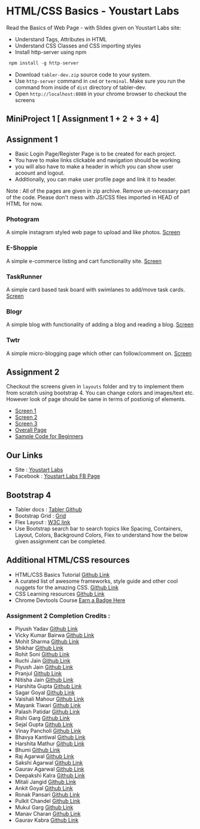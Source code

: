# HTML/CSS Basics - Youstart Labs

Read the Basics of Web Page - with Slides given on Youstart Labs site:

* Understand Tags, Attributes in HTML
* Understand CSS Classes and CSS importing styles
* Install http-server using npm

```javascript
 npm install -g http-server
```

* Download `tabler-dev.zip` source code to your system.
* Use `http-server` command in `cmd` or `terminal`. Make sure you run the command from inside of `dist` directory of tabler-dev.
* Open `http://localhost:8080` in your chrome browser to checkout the screens

## MiniProject 1 [ Assignment 1 + 2 + 3 + 4]

## Assignment 1

* Basic Login Page/Register Page is to be created for each project.
* You have to make links clickable and navigation should be working.
* you will also have to make a header in which you can show user acoount and logout.
* Additionally, you can make user profile page and link it to header.

Note : All of the pages are given in zip archive. Remove un-necessary part of the code. Please don't mess with JS/CSS files imported in HEAD of HTML for now.

### Photogram

A simple instagram styled web page to upload and like photos.
[Screen](./screens/photogram.png)

### E-Shoppie

A simple e-commerce listing and cart functionality site.
[Screen](./screens/eshoppie.png)

### TaskRunner

A simple card based task board with swimlanes to add/move task cards.
[Screen](./screens/taskrunner.png)

### Blogr

A simple blog with functionality of adding a blog and reading a blog.
[Screen](./screens/bloggr.png)

### Twtr

A simple micro-blogging page which other can follow/comment on.
[Screen](./screens/twtr.png)

## Assignment 2

Checkout the screens given in `layouts` folder and try to implement them from scratch using bootstrap 4. You can change colors and images/text etc. However look of page should be same in terms of postionig of elements.

* [Screen 1](./layouts/screen1.jpg)
* [Screen 2](./layouts/screen2.jpg)
* [Screen 3](./layouts/screen3.jpg)
* [Overall Page](./layouts/complete.png)
* [Sample Code for Beginners](./bootstrap-project.zip)

## Our Links

* Site : [Youstart Labs](https://www.youstartlabs.in)
* Facebook : [Youstart Labs FB Page](https://www.facebook.com/youstartlabs)

## Bootstrap 4

* Tabler docs : [Tabler Github](https://tabler.github.io/tabler/docs/index.html)
* Bootstrap Grid : [Grid](https://getbootstrap.com/docs/4.0/layout/grid/)
* Flex Layout : [W3C link](https://www.w3schools.com/bootstrap4/bootstrap_flex.asp)
* Use Bootstrap search bar to search topics like Spacing, Containers, Layout, Colors, Background Colors, Flex to understand how the below given assignment can be completed.

## Additional HTML/CSS resources

* HTML/CSS Basics Tutorial [Github Link](https://github.com/cassidoo/HTML-CSS-Tutorial)
* A curated list of awesome frameworks, style guide and other cool nuggets for the amazing CSS. [Github Link](https://github.com/awesome-css-group/awesome-css)
* CSS Learning resources [Github Link](https://github.com/micromata/awesome-css-learning#css-in-a-nutshell)
* Chrome Devtools Course [Earn a Badge Here](https://www.codeschool.com/courses/discover-devtools)

### Assignment 2 Completion Credits :

* Piyush Yadav [Github Link](https://www.github.com/PiyushYadav/Assign01BootstrapTemplate)
* Vicky Kumar Bairwa [Github Link](https://github.com/VISH-KUMAR/Assign01BST)
* Mohit Sharma [Github Link](https://github.com/mohitsharma23/bootstrap-template)
* Shikhar [Github Link](https://github.com/Shikhar1401/bootstrap/tree/master)
* Rohit Soni [Github Link](https://github.com/Ronny7/Assignment1)
* Ruchi Jain [Github Link](https://github.com/Ruchijain1606/first-project)
* Piyush Jain [Github Link](https://github.com/Piyushjain78/Assignment1)
* Pranjul [Github Link](https://github.com/pranjulgupta/assignment001)
* Nitisha Jain [Github Link](https://github.com/Nitisha-Jain/Bootstrap_project)
* Harshita Gupta [Github Link](https://github.com/harshita2504/bootsrtap)
* Sagar Goyal [Github Link](https://github.com/SagarEr/bootstrap-project)
* Vaishali Mahour [Github Link](https://github.com/vaishali-mahour/bootstrap-assignment)
* Mayank Tiwari [Github Link](https://github.com/HonkingWizard/Bootstrap_Template)
* Palash Patidar [Github Link](https://github.com/palashpatidar96/bootstrap_project)
* Rishi Garg [Github Link](https://github.com/rishi1107/Bootstrap-Template)
* Sejal Gupta [Github Link](https://github.com/sejalgupta12/bootstrap-template)
* Vinay Pancholi [Github Link](https://github.com/vinsp18/bootstrap_proj?files=1)
* Bhavya Kantiwal [Github Link](https://github.com/BhavyaKantiwal3113/Bootstrap_p1)
* Harshita Mathur [Github Link](https://github.com/harshita1233/bootstrap)
* Bhumi [Github Link](https://github.com/Bhumi97/Bootstrap_prj1)
* Raj Agarwal [Github Link](https://github.com/rajmunka/myproject?files=1)
* Sakshi Agarwal [Github Link](https://github.com/agrawalsakshi08/Assignment2?files=1)
* Gaurav Agarwal [Github Link](https://github.com/agarwalgaurav1604/bootstrap-template)
* Deepakshi Kalra [Github Link](http://github.com/deepakshikalra/assignment-3)
* Mitali Jangid [Github Link](https://github.com/mitali-jangid/login_page)
* Ankit Goyal [Github Link](https://github.com/agl-96/assignment1)
* Ronak Pansari [Github Link](http://github.com/ronakpansari2312/Assignment-2)
* Pulkit Chandel [Github Link](https://github.com/pulkit22/Bootstrap-template)
* Mukul Garg [Github Link](https://github.com/MukulGarg123/BootstrapTemplate)
* Manav Charan [Github Link](https://github.com/spartan6895/BootstrapProject)
* Gaurav Kabra [Github Link](https://github.com/Kabragorv/bootstrap)